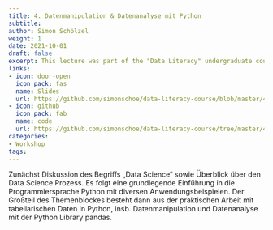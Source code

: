 ```yaml
---
title: 4. Datenmanipulation & Datenanalyse mit Python
subtitle: 
author: Simon Schölzel
weight: 1
date: 2021-10-01
draft: false
excerpt: This lecture was part of the "Data Literacy" undergraduate course held at University of Münster, School of Business and Economics (summer term 2022). 🎓
links:
- icon: door-open
  icon_pack: fas
  name: Slides
  url: https://github.com/simonschoe/data-literacy-course/blob/master/4-data-analysis-in-python/slides.pptx
- icon: github
  icon_pack: fab
  name: code
  url: https://github.com/simonschoe/data-literacy-course/tree/master/4-data-analysis-in-python
categories:
- Workshop
tags:
---
```


Zunächst Diskussion des Begriffs „Data Science“ sowie Überblick über den Data Science Prozess. Es folgt eine grundlegende Einführung in die Programmiersprache Python mit diversen Anwendungsbeispielen. Der Großteil des Themenblockes besteht dann aus der praktischen Arbeit mit tabellarischen Daten in Python, insb. Datenmanipulation und Datenanalyse mit der Python Library pandas.
